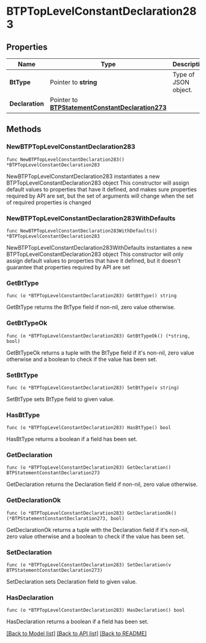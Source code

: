 # BTPTopLevelConstantDeclaration283

## Properties

Name | Type | Description | Notes
------------ | ------------- | ------------- | -------------
**BtType** | Pointer to **string** | Type of JSON object. | [optional] 
**Declaration** | Pointer to [**BTPStatementConstantDeclaration273**](BTPStatementConstantDeclaration273.md) |  | [optional] 

## Methods

### NewBTPTopLevelConstantDeclaration283

`func NewBTPTopLevelConstantDeclaration283() *BTPTopLevelConstantDeclaration283`

NewBTPTopLevelConstantDeclaration283 instantiates a new BTPTopLevelConstantDeclaration283 object
This constructor will assign default values to properties that have it defined,
and makes sure properties required by API are set, but the set of arguments
will change when the set of required properties is changed

### NewBTPTopLevelConstantDeclaration283WithDefaults

`func NewBTPTopLevelConstantDeclaration283WithDefaults() *BTPTopLevelConstantDeclaration283`

NewBTPTopLevelConstantDeclaration283WithDefaults instantiates a new BTPTopLevelConstantDeclaration283 object
This constructor will only assign default values to properties that have it defined,
but it doesn't guarantee that properties required by API are set

### GetBtType

`func (o *BTPTopLevelConstantDeclaration283) GetBtType() string`

GetBtType returns the BtType field if non-nil, zero value otherwise.

### GetBtTypeOk

`func (o *BTPTopLevelConstantDeclaration283) GetBtTypeOk() (*string, bool)`

GetBtTypeOk returns a tuple with the BtType field if it's non-nil, zero value otherwise
and a boolean to check if the value has been set.

### SetBtType

`func (o *BTPTopLevelConstantDeclaration283) SetBtType(v string)`

SetBtType sets BtType field to given value.

### HasBtType

`func (o *BTPTopLevelConstantDeclaration283) HasBtType() bool`

HasBtType returns a boolean if a field has been set.

### GetDeclaration

`func (o *BTPTopLevelConstantDeclaration283) GetDeclaration() BTPStatementConstantDeclaration273`

GetDeclaration returns the Declaration field if non-nil, zero value otherwise.

### GetDeclarationOk

`func (o *BTPTopLevelConstantDeclaration283) GetDeclarationOk() (*BTPStatementConstantDeclaration273, bool)`

GetDeclarationOk returns a tuple with the Declaration field if it's non-nil, zero value otherwise
and a boolean to check if the value has been set.

### SetDeclaration

`func (o *BTPTopLevelConstantDeclaration283) SetDeclaration(v BTPStatementConstantDeclaration273)`

SetDeclaration sets Declaration field to given value.

### HasDeclaration

`func (o *BTPTopLevelConstantDeclaration283) HasDeclaration() bool`

HasDeclaration returns a boolean if a field has been set.


[[Back to Model list]](../README.md#documentation-for-models) [[Back to API list]](../README.md#documentation-for-api-endpoints) [[Back to README]](../README.md)


